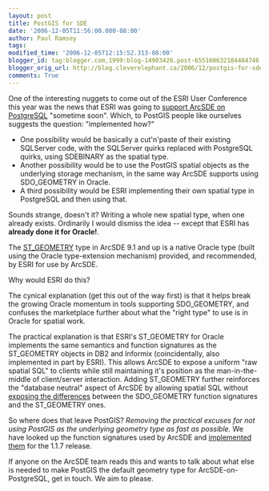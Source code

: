 ```yaml
---
layout: post
title: PostGIS for SDE
date: '2006-12-05T11:56:00.000-08:00'
author: Paul Ramsey
tags: 
modified_time: '2006-12-05T12:15:52.313-08:00'
blogger_id: tag:blogger.com,1999:blog-14903426.post-655160632184484746
blogger_orig_url: http://blog.cleverelephant.ca/2006/12/postgis-for-sde.html
comments: True
---
```


One of the interesting nuggets to come out of the ESRI User Conference this year was the news that ESRI was going to [support ArcSDE on PostgreSQL](http://www.spatiallyadjusted.com/2006/08/03/esri-confirms-postgresql-support-for-arcsde-at-92/) "sometime soon".  Which, to PostGIS people like ourselves suggests the question: "implemented how?"

* One possibility would be basically a cut'n'paste of their existing SQLServer code, with the SQLServer quirks replaced with PostgreSQL quirks, using SDEBINARY as the spatial type.
* Another possibility would be to use the PostGIS spatial objects as the underlying storage mechanism, in the same way ArcSDE supports using SDO_GEOMETRY in Oracle.
* A third possibility would be ESRI implementing their own spatial type in PostgreSQL and then using that.

Sounds strange, doesn't it? Writing a whole new spatial type, when one already exists. Ordinarily I would dismiss the idea -- except that ESRI has **already done it for Oracle!**.

The [ST_GEOMETRY](http://webhelp.esri.com/arcgisdesktop/9.2/index.cfm?TopicName=A_spatial_type_for_Oracle&anchor=ST_Geom) type in ArcSDE 9.1 and up is a native Oracle type (built using the Oracle type-extension mechanism) provided, and recommended, by ESRI for use by ArcSDE.

Why would ESRI do this?  

The cynical explanation (get this out of the way first) is that it helps break the growing Oracle momentum in tools supporting SDO_GEOMETRY, and confuses the marketplace further about what the "right type" to use is in Oracle for spatial work.  

The practical explanation is that ESRI's ST_GEOMETRY for Oracle implements the same semantics and function signatures as the ST_GEOMETRY objects in DB2 and Informix (coincidentally, also implemented in part by ESRI).  This allows ArcSDE to expose a uniform "raw spatial SQL" to clients while still maintaining it's position as the man-in-the-middle of client/server interaction.  Adding ST_GEOMETRY further reinforces the "database neutral" aspect of ArcSDE by allowing spatial SQL without [exposing the differences](http://www.spatialdbadvisor.com/source_code) between the SDO_GEOMETRY function signatures and the ST_GEOMETRY ones.

So where does that leave PostGIS?  *Removing the practical excuses for not using PostGIS as the underlying geometry type as fast as possible.*  We have looked up the function signatures used by ArcSDE and [implemented them](http://postgis.refractions.net/pipermail/postgis-devel/2006-December/002391.html) for the 1.1.7 release.

If anyone on the ArcSDE team reads this and wants to talk about what else is needed to make PostGIS the default geometry type for ArcSDE-on-PostgreSQL, get in touch. We aim to please.